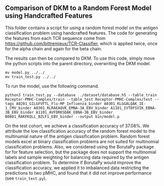 ## Comparison of DKM to a Random Forest Model using Handcrafted Features

This folder contains a script for using a random forest model on the antigen classification
problem using handcrafted features. The code for generating the features from each TCR
sequence come from https://github.com/bittremieux/TCR-Classifier, which is applied twice,
once for the alpha chain and again for the beta chain.

The results can then be compared to DKM. To use this code, simply move the python scripts
into the parent directory, overwriting the DKM model.

```
mv model.py ../../
mv train_test.py ../../
```

To run the model, use the following command.

```
python3 train_test.py --database ../dataset/database.h5 --table_train Receptor-PMHC-Complex/train --table_test Receptor-PMHC-Complex/test --tags A0201_GILGFVFTL_Flu-MP_Influenza_binder A0301_KLGGALQAK_IE-1_CMV_binder A0301_RLRAEAQVK_EMNA-3A_EBV_binder A1101_IVTDFSVIK_EBNA-3B_EBV_binder A1101_AVFDRKSDAK_EBNA-3B_EBV_binder B0801_RAKFKQLL_BZLF1_EBV_binder --output bin/model.p
```

On the test cohort, we achieve a classification accuracy of 37.08%. We attribute the low
classification accuracy of the random forest model to the multinumial nature of the 
antigen classification problem. Random forest models excel at binary classification
problems are not suited for multinomial classification problems. Also, we considered using
the BorutaPy package for for feature selection, but the package does not support the
multinomial labels and sample weighting for balancing data required by the antigen
classification problem. To determine if BorutaPy would improve the classification accuracy,
we applied it to imbalanced data restricting the predictions to two pMHC, and found that
it did not improve performance (see `train_test.py`).

